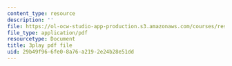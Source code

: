 ```yaml
---
content_type: resource
description: ''
file: https://ol-ocw-studio-app-production.s3.amazonaws.com/courses/res-6-012-introduction-to-probability-spring-2018/29b49f966fe08a76a2192e24b28e51dd_VJhDWandNwc.pdf
file_type: application/pdf
resourcetype: Document
title: 3play pdf file
uid: 29b49f96-6fe0-8a76-a219-2e24b28e51dd
---
```

